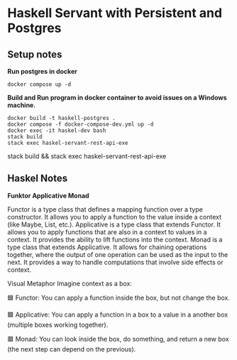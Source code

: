 # Haskell Servant with Persistent and Postgres

## Setup notes

**Run postgres in docker**

```
docker compose up -d
```

**Build and Run program in docker container to avoid issues on a Windows machine.**

```
docker build -t haskell-postgres .
docker compose -f docker-compose-dev.yml up -d
docker exec -it haskel-dev bash
stack build
stack exec haskel-servant-rest-api-exe
```

stack build && stack exec haskel-servant-rest-api-exe

## Haskel Notes

**Funktor Applicative Monad**

Functor is a type class that defines a mapping function over a type constructor. It allows you to apply a function to the value inside a context (like Maybe, List, etc.).
Applicative is a type class that extends Functor. It allows you to apply functions that are also in a context to values in a context. It provides the ability to lift functions into the context.
Monad is a type class that extends Applicative. It allows for chaining operations together, where the output of one operation can be used as the input to the next. It provides a way to handle computations that involve side effects or context.

Visual Metaphor
Imagine context as a box:

🟦 Functor: You can apply a function inside the box, but not change the box.

🟪 Applicative: You can apply a function in a box to a value in a another box (multiple boxes working together).

🟥 Monad: You can look inside the box, do something, and return a new box (the next step can depend on the previous).